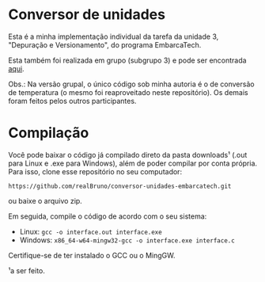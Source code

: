 # Conversor de unidades

Esta é a minha implementação individual da tarefa da unidade 3, "Depuração e Versionamento", do programa EmbarcaTech.

Esta também foi realizada em grupo (subgrupo 3) e pode ser encontrada <a href="https://github.com/Embarcatech-subgrupo3/conversor-unidade-embarcatech">aqui</a>.

Obs.: Na versão grupal, o único código sob minha autoria é o de conversão de temperatura (o mesmo foi reaproveitado neste repositório). Os demais foram feitos pelos outros participantes.

# Compilação

Você pode baixar o código já compilado direto da pasta downloads¹ (.out para Linux e .exe para Windows), além de poder compilar por conta própria. Para isso, clone esse repositório no seu computador:

`https://github.com/realBruno/conversor-unidades-embarcatech.git`

ou baixe o arquivo zip.

Em seguida, compile o código de acordo com o seu sistema:

* Linux: `gcc -o interface.out interface.exe` 
* Windows: `x86_64-w64-mingw32-gcc -o interface.exe interface.c
`

Certifique-se de ter instalado o GCC ou o MingGW. 

¹a ser feito.